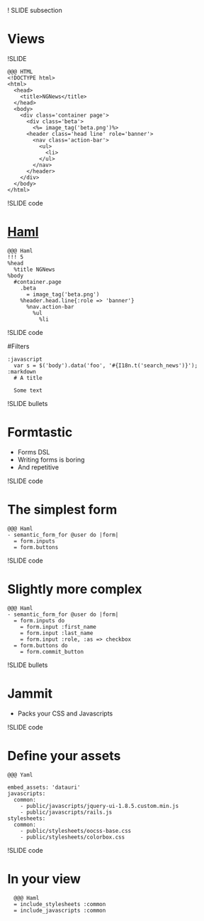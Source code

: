 ! SLIDE subsection

# Views

!SLIDE 

    @@@ HTML
    <!DOCTYPE html>
    <html>
      <head>
        <title>NGNews</title>
      </head>
      <body>
        <div class='container page'>
          <div class='beta'>
            <%= image_tag('beta.png')%>
          <header class='head line' role='banner'>
            <nav class='action-bar'>
              <ul>
                <li>
              </ul>
            </nav>
          </header>
        </div>
      </body>
    </html>

!SLIDE code

# [Haml](http://haml-lang.com/)

    @@@ Haml
    !!! 5
    %head
      %title NGNews
    %body
      #container.page
        .beta
          = image_tag('beta.png')
        %header.head.line{:role => 'banner'}
          %nav.action-bar
            %ul
              %li

!SLIDE code

#Filters

    :javascript
      var s = $('body').data('foo', '#{I18n.t('search_news')}');
    :markdown
      # A title 

      Some text

!SLIDE bullets

# Formtastic

* Forms DSL
* Writing forms is boring
* And repetitive

!SLIDE code

# The simplest form

    @@@ Haml
    - semantic_form_for @user do |form|
      = form.inputs
      = form.buttons

!SLIDE code

# Slightly more complex
  
    @@@ Haml
    - semantic_form_for @user do |form|
      = form.inputs do
        = form.input :first_name
        = form.input :last_name
        = form.input :role, :as => checkbox
      = form.buttons do
        = form.commit_button
    
!SLIDE bullets

# Jammit

* Packs your CSS and Javascripts

!SLIDE code

# Define your assets

    @@@ Yaml

    embed_assets: 'datauri'
    javascripts:
      common:
        - public/javascripts/jquery-ui-1.8.5.custom.min.js
        - public/javascripts/rails.js
    stylesheets:
      common:
        - public/stylesheets/oocss-base.css
        - public/stylesheets/colorbox.css

!SLIDE code

# In your view

      @@@ Haml
      = include_stylesheets :common
      = include_javascripts :common
